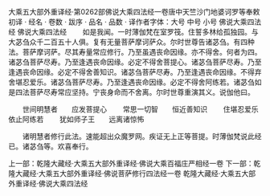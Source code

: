 大乘五大部外重译经·第0262部佛说大乘四法经一卷唐中天竺沙门地婆诃罗等奉敕初译
· 经名 · 卷数 · 跋序
· 品名 · 品数 · 译作者字体：大号 中号 小号
佛说大乘四法经
佛说大乘四法经
　　如是我闻。一时薄伽梵在室罗筏。住誓多林给孤独园。与大苾刍众千二百五十人俱。复有无量菩萨摩诃萨众。尔时世尊告诸苾刍。有四种法。菩萨摩诃萨。尽其寿量常应修行。乃至虽遇丧命因缘。亦不得舍。何者为四。诸苾刍菩萨尽寿。乃至逢遇丧命因缘。必定不得舍菩提心。诸苾刍菩萨尽寿。乃至逢遇丧命因缘。必定不得舍善知识。诸苾刍菩萨尽寿。乃至逢遇丧命因缘。不得弃舍堪忍爱乐。诸苾刍菩萨尽寿。乃至逢遇丧命因缘。必定不得舍阿练若。诸苾刍如是四法菩萨尽寿常应坚持。宁丧身命而不舍离。尔时世尊重演其义。说伽他曰。

　　世间明慧者　　应发菩提心
　　常思一切智　　恒近善知识
　　住堪忍爱乐　　依止阿练若
　　犹如师子王　　远离诸惊怖

　　诸明慧者修行此法。速能超出众魔罗网。疾证无上正等菩提。时薄伽梵说此经已。诸苾刍等。欢喜奉行。

上一部：乾隆大藏经·大乘五大部外重译经·佛说大乘百福庄严相经一卷
下一部：乾隆大藏经·大乘五大部外重译经·佛说菩萨修行四法经一卷
乾隆大藏经·大乘五大部外重译经·佛说大乘四法经